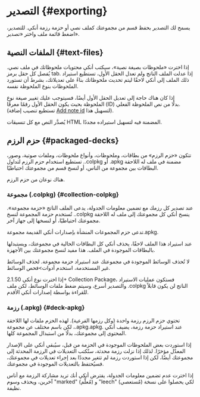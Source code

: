 # التصدير {#exporting}

<!-- toc -->

يسمح لك التصدير بحفظ قسم من مجموعتك كملف نصي أو حزمة رزمة أنكي.
للتصدير، اضغط قائمة ملف واختر «تصدير».

## الملفات النصية {#text-files}

إذا اخترت «ملحوظات بصيغة نصية»، سيكتب أنكي محتويات ملحوظاتك في ملف نصي.
يُفصل كل حقل برمز tab. إذا عدلت الملف الناتج ولم تعدل الحقل الأول، تستطيع استيراد
ذلك الملف إلى أنكي لاحقًا ليتم تحديث ملحوظاتك بناءً على تعديلاتك، بشرط أن تستورد الملحوظات
بنوع الملحوظة نفسه.

إذا كان هناك حاجة إلى تعديل الحقل الأول أيضًا، فسيتوجب عليك تغيير صيغة نوع الملحوظة
بحيث يكون الحقل الأول رقمًا معرفًا (ID) بدلًا من نص الملحوظة الفعلي. (تستطيع تنصيب
إضافة [Add note id](https://ankiweb.net/shared/info/1672832404)
لتسهيل هذا).

يُصدَّر النص مع كل تنسيقات HTML المضمنة فيه لتسهيل استيراده مجددًا.

## حزم الرزم {#packaged-decks}

تتكون «حزم الرزم» من بطاقات، وملحوظات، وأنواع ملحوظات، وملفات صوتية، وصور،
مضمنة في ملف له اللاحقة <span dir="ltr">.apkg</span> أو <span dir="ltr">.colpkg</span>.
تستطيع استخدام حزم الرزم لتداول البطاقات بين مجموعة من الناس، أو لنسخ قسم من مجموعتك احتياطيًا.

هناك نوعان من حزم الرزم.

### مجموعة <span dir="ltr">(.colpkg)</span> {#collection-colpkg}

عند تصدير كل رزمك مع تضمين معلومات الجدولة، يدعى الملف الناتج «حزمة مجموعة».
ينسخ أنكي كل مجموعتك إلى ملف له اللاحقة <span dir="ltr">.colpkg</span>.
تُستخدم حزمة المجموعة لنسخ مجموعتك احتياطيًا، أو لنسخها إلى جهاز آخر.

تدعى حزم المجموعات المنشأة بإصدارات أنكي القديمة مجموعة.apkg.

عند استيراد هذا الملف لاحقًا، يحذف أنكي كل البطاقات الحالية في مجموعتك، ويستبدلها
بالبطاقات الموجودة في الملف. هذا مفيد لنسخ مجموعتك بين الأجهزة.

لا تُحذف الوسائط الموجودة في مجموعتك عند استيراد حزمة مجموعة.
لحذف الوسائط غير المستخدمة، استخدم أدوات&gt;فحص الوسائط.

إذا اخترت نوع أنكي 2.1.50+ Collection Package، فستكون عمليات الاستيراد والتصدير أسرع، وسيتم ضغط ملفات الوسائط، لكن ملف .colpkg الناتج لن يكون قابلاً للقراءة بواسطة إصدارات أنكي الأقدم.

### رزمة <span dir="ltr">(.apkg)</span> {#deck-apkg}

تحتوي حزم الرزم رزمة واحدة (وكل رزمها الفرعية). لهذه الحزم ملفات
لها اللاحقة <span dir="ltr">.apkg</span>، لكن باسم مختلف عن مجموعة.apkg.
عند استيراد حزمة رزمة، يضيف أنكي المحتوى إلى مجموعتك، بدلًا من استبدال المجموعة كلها.

إذا استوردت بعض الملحوظات الموجودة في الحزمة من قبل، سيُبقي أنكي على الإصدار المعدّل مؤخرًا.
لذلك إذا نزلت رزمة محدثة، ستُكتب التعديلات في الرزمة المحدثة إلى مجموعتك أيضًا،
لكن إذا استوردت رزمة لم تتغير مجددًا بعد إجراء تعديلات في مجموعتك، فسيُحتفظ بالتعديلات
الموجودة في مجموعتك.

إذا اخترت عدم تضمين معلومات الجدولة، يفترض أنكي أنك تريد مشاركة الرزمة مع أناس آخرين،
ويحذف وسوم "marked" (مُعلَّم) و "leech" (مُستعصي) لكي يحصلوا على نسخة نظيفة.
